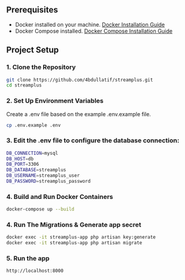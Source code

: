 ## Prerequisites
- Docker installed on your machine. [Docker Installation Guide](https://docs.docker.com/get-docker/)
- Docker Compose installed. [Docker Compose Installation Guide](https://docs.docker.com/compose/install/)


## Project Setup

### 1. Clone the Repository

```bash
git clone https://github.com/4bdullatif/streamplus.git
cd streamplus
```

### 2. Set Up Environment Variables
Create a .env file based on the example .env.example file.
```bash
cp .env.example .env
```
### 3. Edit the .env file to configure the database connection:

```bash
DB_CONNECTION=mysql
DB_HOST=db
DB_PORT=3306
DB_DATABASE=streamplus
DB_USERNAME=streamplus_user
DB_PASSWORD=streamplus_password
```

### 4. Build and Run Docker Containers
```bash
docker-compose up --build
```

### 4. Run The Migrations & Generate app secret
```bash
docker exec -it streamplus-app php artisan key:generate
docker exec -it streamplus-app php artisan migrate
```

### 5. Run the app
```bash
http://localhost:8000
```
